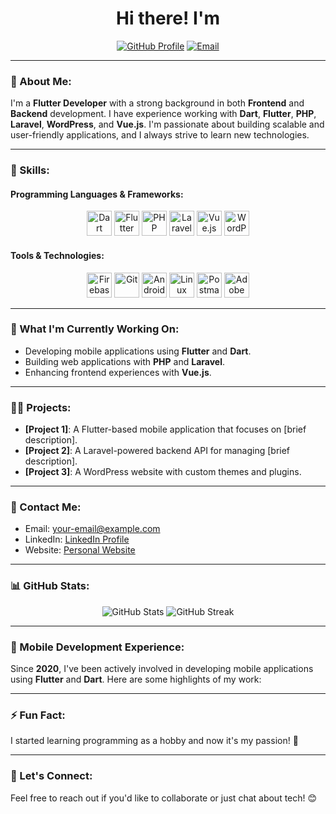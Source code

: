 <h1 align="center">Hi there! I'm</h1>

<p align="center">
  <a href="https://github.com/username"><img src="https://img.shields.io/badge/GitHub-Profile-blue?style=for-the-badge&logo=github" alt="GitHub Profile"></a>
  <a href="mailto:your-email"><img src="https://img.shields.io/badge/Email-Contact-green?style=for-the-badge&logo=gmail" alt="Email"></a>
</p>

---

### 🌟 About Me:
I'm a **Flutter Developer** with a strong background in both **Frontend** and **Backend** development. I have experience working with **Dart**, **Flutter**, **PHP**, **Laravel**, **WordPress**, and **Vue.js**. I'm passionate about building scalable and user-friendly applications, and I always strive to learn new technologies.

---

### 💼 Skills:

#### Programming Languages & Frameworks:
<div align="center">
  <img src="https://cdn.jsdelivr.net/gh/devicons/devicon/icons/dart/dart-original.svg" alt="Dart" width="40" height="40"/>
  <img src="https://cdn.jsdelivr.net/gh/devicons/devicon/icons/flutter/flutter-original.svg" alt="Flutter" width="40" height="40"/>
  <img src="https://cdn.jsdelivr.net/gh/devicons/devicon/icons/php/php-original.svg" alt="PHP" width="40" height="40"/>
  <img src="https://cdn.jsdelivr.net/gh/devicons/devicon/icons/laravel/laravel-plain-wordmark.svg" alt="Laravel" width="40" height="40"/>
  <img src="https://cdn.jsdelivr.net/gh/devicons/devicon/icons/vuejs/vuejs-original.svg" alt="Vue.js" width="40" height="40"/>
  <img src="https://cdn.jsdelivr.net/gh/devicons/devicon/icons/wordpress/wordpress-plain.svg" alt="WordPress" width="40" height="40"/>
</div>

#### Tools & Technologies:
<div align="center">
  <img src="https://cdn.jsdelivr.net/gh/devicons/devicon/icons/firebase/firebase-plain-wordmark.svg" alt="Firebase" width="40" height="40"/>
  <img src="https://cdn.jsdelivr.net/gh/devicons/devicon/icons/git/git-original.svg" alt="Git" width="40" height="40"/>
  <img src="https://cdn.jsdelivr.net/gh/devicons/devicon/icons/android/android-original-wordmark.svg" alt="Android" width="40" height="40"/>
  <img src="https://cdn.jsdelivr.net/gh/devicons/devicon/icons/linux/linux-original.svg" alt="Linux" width="40" height="40"/>
  <img src="https://cdn.jsdelivr.net/gh/devicons/devicon/icons/postman/postman-original.svg" alt="Postman" width="40" height="40"/>
  <img src="https://cdn.jsdelivr.net/gh/devicons/devicon/icons/xd/xd-line.svg" alt="Adobe XD" width="40" height="40"/>
</div>

---

### 🚀 What I'm Currently Working On:
- Developing mobile applications using **Flutter** and **Dart**.
- Building web applications with **PHP** and **Laravel**.
- Enhancing frontend experiences with **Vue.js**.

---

### 👨‍💻 Projects:
- **[Project 1]**: A Flutter-based mobile application that focuses on [brief description].
- **[Project 2]**: A Laravel-powered backend API for managing [brief description].
- **[Project 3]**: A WordPress website with custom themes and plugins.

---

### 📝 Contact Me:
- Email: [your-email@example.com](mailto:your-email@example.com)
- LinkedIn: [LinkedIn Profile](https://www.linkedin.com/in/your-profile/)
- Website: [Personal Website](https://www.yourwebsite.com)

---

### 📊 GitHub Stats:
<div align="center">
  <img src="https://github-readme-stats.vercel.app/api?username=your-username&show_icons=true&theme=dark" alt="GitHub Stats" />
  <img src="https://github-readme-streak-stats.herokuapp.com/?user=your-username&theme=dark" alt="GitHub Streak" />
</div>

---

### 📱 Mobile Development Experience:
Since **2020**, I've been actively involved in developing mobile applications using **Flutter** and **Dart**. Here are some highlights of my work:

---

### ⚡ Fun Fact:
I started learning programming as a hobby and now it's my passion! 🚀

---

### 🤝 Let's Connect:
Feel free to reach out if you'd like to collaborate or just chat about tech! 😊
